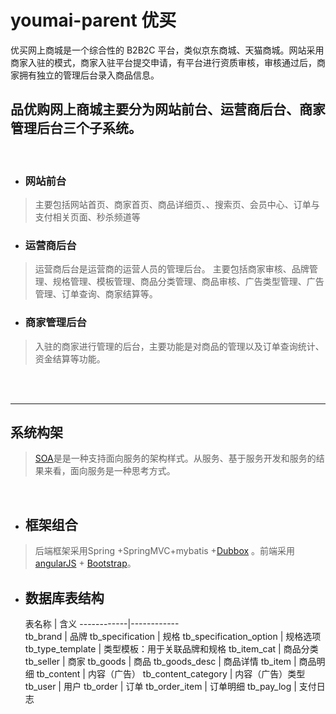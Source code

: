 # youmai-parent  优买
优买网上商城是一个综合性的 B2B2C 平台，类似京东商城、天猫商城。网站采用商家入驻的模式，商家入驻平台提交申请，有平台进行资质审核，审核通过后，商家拥有独立的管理后台录入商品信息。

## 品优购网上商城主要分为网站前台、运营商后台、商家管理后台三个子系统。
<br>

* ### 网站前台
> 主要包括网站首页、商家首页、商品详细页、、搜索页、会员中心、订单与支付相关页面、秒杀频道等

* ### 运营商后台
> 运营商后台是运营商的运营人员的管理后台。 主要包括商家审核、品牌管理、规格管理、模板管理、商品分类管理、商品审核、广告类型管理、广告管理、订单查询、商家结算等。

* ### 商家管理后台
> 入驻的商家进行管理的后台，主要功能是对商品的管理以及订单查询统计、资金结算等功能。

<br>
<br>

***
## 系统构架
> [SOA](https://zh.wikipedia.org/wiki/%E9%9D%A2%E5%90%91%E6%9C%8D%E5%8A%A1%E7%9A%84%E4%BD%93%E7%B3%BB%E7%BB%93%E6%9E%84)是是一种支持面向服务的架构样式。从服务、基于服务开发和服务的结果来看，面向服务是一种思考方式。
<br>

* ## 框架组合
> 后端框架采用Spring +SpringMVC+mybatis +[Dubbox](https://github.com/dangdangdotcom/dubbox) 。前端采用[angularJS](https://github.com/angular/angular.js) + [Bootstrap](https://github.com/twbs/bootstrap)。

* ## 数据库表结构
   表名称    |	 含义
 ------------|------------   
tb_brand                |	品牌
tb_specification        |	规格
tb_specification_option |	规格选项
tb_type_template	      | 类型模板：用于关联品牌和规格
tb_item_cat 	          | 商品分类
tb_seller               |	商家
tb_goods                |	商品
tb_goods_desc           |	商品详情
tb_item                 |	商品明细
tb_content	            | 内容（广告）
tb_content_category     |	内容（广告）类型
tb_user                 |	用户
tb_order                |	订单
tb_order_item	          | 订单明细
tb_pay_log	            | 支付日志
